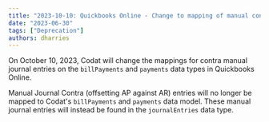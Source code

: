 ```yaml
---
title: "2023-10-10: Quickbooks Online - Change to mapping of manual contra journal entries"
date: "2023-06-30"
tags: ["Deprecation"]
authors: dharries
---
```


On October 10, 2023, Codat will change the mappings for contra manual journal entries on the `billPayments` and `payments` data types in Quickbooks Online.

<!--truncate-->

Manual Journal Contra (offsetting AP against AR) entries will no longer be mapped to Codat's `billPayments` and `payments` data model. These manual journal entries will instead be found in the `journalEntries` data type.
